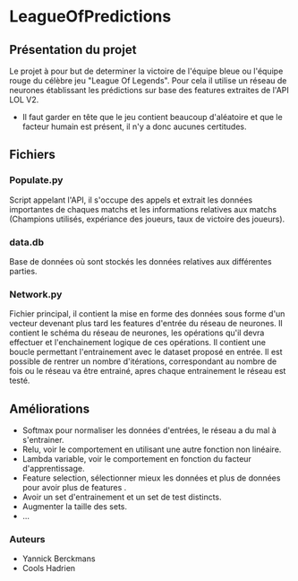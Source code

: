 # LeagueOfPredictions


## Présentation du projet

Le projet à pour but de determiner la victoire de l'équipe bleue ou l'équipe rouge du célèbre jeu "League Of Legends".
Pour cela il utilise un réseau de neurones établissant les prédictions sur base des features extraites de l'API LOL V2.

* Il faut garder en tête que le jeu contient beaucoup d'aléatoire et que le facteur humain est présent, il n'y a donc aucunes certitudes.

## Fichiers 

### Populate.py

Script appelant l'API, il s'occupe des appels et extrait les données importantes de chaques matchs et les informations relatives aux matchs (Champions utilisés, expériance des joueurs, taux de victoire des joueurs).

### data.db

Base de données où sont stockés les données relatives aux différentes parties.

### Network.py

Fichier principal, il contient la mise en forme des données sous forme d'un vecteur devenant plus tard les features d'entrée du réseau de neurones.
Il contient le schéma du réseau de neurones, les opérations qu'il devra effectuer et  l'enchainement logique de ces opérations. 
Il contient une boucle permettant l'entrainement avec le dataset proposé en entrée.
Il est possible de rentrer un nombre d'itérations, correspondant au nombre de fois ou le réseau va être entrainé, apres chaque entrainement le réseau est testé. 


## Améliorations 
* Softmax pour normaliser les données d'entrées, le réseau a du mal à s'entrainer.
* Relu, voir le comportement en utilisant une autre fonction non linéaire.
* Lambda variable, voir le comportement en fonction du facteur d'apprentissage.
* Feature selection, sélectionner mieux les données et plus de données pour avoir plus de features .
* Avoir un set d'entrainement et un set de test distincts.
* Augmenter la taille des sets.
* ...

### Auteurs

* Yannick Berckmans
* Cools Hadrien

